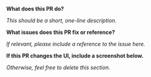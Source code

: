 **What does this PR do?**

_This should be a short, one-line description._

**What issues does this PR fix or reference?**

_If relevant, please include a reference to the issue here._

**If this PR changes the UI, include a screenshot below.**

_Otherwise, feel free to delete this section._
